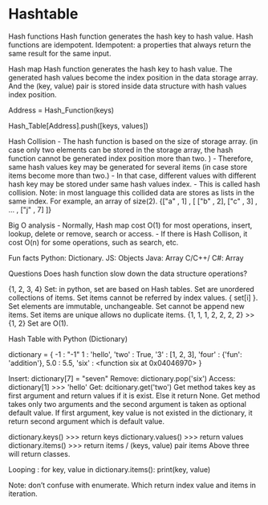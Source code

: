 # Hashtable


Hash functions 
Hash function generates the hash key to hash value.
Hash functions are idempotent.
Idempotent: a properties that always return the same result for the same input.

Hash map
Hash function generates the hash key to hash value.
The generated hash values become the index position in the data storage array.
And the (key, value) pair is stored inside data structure with  hash values index position.

Address = Hash_Function(keys)

Hash_Table[Address].push([keys, values])

Hash Collision
	- The hash function is based on the size of storage array. (in case only two elements can be stored in the storage array, the hash function cannot be generated index position more than two. )
	- Therefore, same hash values key may be generated for several items (in case store items become more than two.)
	- In that case, different values with different hash key may be stored under same hash values index.
	- This is called hash collision.
Note: in most language this collided data are stores as lists in the same index. For example, an array of size(2).
{["a" , 1] , [ ["b" , 2], ["c" , 3] , … , ["j" , 7] ]} 

Big O analysis
	- Normally, Hash map cost O(1) for most operations, insert, lookup, delete or remove, search or access.
	- If there is Hash Collison, it cost O(n) for some operations, such as search, etc.

Fun facts
Python: Dictionary.
JS: Objects
Java: Array
C/C++/ C#: Array

Questions
Does hash function slow down the data structure operations?


{1, 2, 3, 4}
Set:  in python, set are based on Hash tables.
Set are unordered collections of items.
Set items cannot be referred by index values. { set[i] }.
Set elements are immutable, unchangeable.
Set cannot be append new items.
Set items are unique allows no duplicate items. {1, 1, 1, 2, 2, 2, 2} >> {1, 2}
Set are O(1).


Hash Table with Python (Dictionary)

dictionary = { 
 -1 : "-1"
  1 : 'hello', 
  'two' : True, 
  '3' : [1, 2, 3], 
  'four' : {'fun': 'addition'}, 
  5.0 : 5.5, 
  'six' : <function six at 0x04046970>
}

Insert: dictionary[7] = "seven"
Remove: dictionary.pop('six')
Access: dictionary[1]
                >>> 'hello'
Get: dcitionary.get('two')
Get method takes key as first argument and return values if it is exist. Else it return None.
Get method takes only two arguments and the second argument is taken as optional default value.
If first argument, key value is not existed in the dictionary, it return second argument which is default value.

dictionary.keys()   >>> return keys 
dictionary.values() >>> return values
dictionary.items() >>> return items / (keys, value) pair items
Above three will return classes.

Looping : 
for key, value in dictionary.items():
    print(key, value)

Note: don’t confuse with enumerate. Which return index value and items in iteration.


